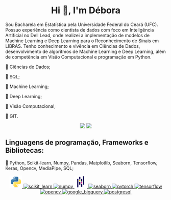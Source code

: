<h1 align="center">Hi 👋, I'm Débora</h1>

Sou Bacharela em Estatística pela Universidade Federal do Ceará (UFC). Possuo experiência como cientista de dados com foco em Inteligência Artificial no Dell Lead, onde realizei a implementação de modelos de Machine Learning e Deep Learning para o Reconhecimento de Sinais em LIBRAS. Tenho conhecimento e vivência em Ciências de Dados, desenvolvimento de algoritmos de Machine Learning e Deep Learning, além de competência em Visão Computacional e programação em Python.


📌 Ciências de Dados;

📌 SQL;

📌 Machine Learning;

📌 Deep Learning;

📌 Visão Computacional;

📌 GIT.

<div align="center">
  <a href="https://github.com/DeboraFA"></a>
  
  <img height="180em" src="https://github-readme-stats.vercel.app/api?username=DeboraFA&show_icons=true&theme=tokyonight&include_all_commit=true&count_private=true"/>
    
  <img height="180em" src="https://github-readme-stats.vercel.app/api/top-langs/?username=DeboraFA&layout=compact&langs_count=8&theme=tokyonight"/>
</div>

  ## Linguagens de programação, Frameworks e Bibliotecas:
  
📌 Python, Scikit-learn, Numpy, Pandas, Matplotlib, Seaborn, Tensorflow, Keras, Opencv, MediaPipe, SQL;

<p align="center"> 
<!-- python -->  
<a href="https://www.python.org" target="_blank" rel="noreferrer"> <img src="https://raw.githubusercontent.com/devicons/devicon/master/icons/python/python-original.svg" alt="python" width="40" height="40"/> </a> 
<!-- Scikit-learn -->    
<a href="https://scikit-learn.org/" target="_blank" rel="noreferrer"> <img src="https://upload.wikimedia.org/wikipedia/commons/0/05/Scikit_learn_logo_small.svg" alt="scikit_learn" width="40" height="40"/> </a> 
<!--numpy-->  
<a href="https://numpy.org/doc/stable/index.html" target="_blank" rel="noreferrer"> <img src="https://www.vectorlogo.zone/logos/numpy/numpy-ar21.svg" alt="numpy" width="40" height="40"/> </a> 
<!--pandas-->  
<a href="https://pandas.pydata.org/" target="_blank" rel="noreferrer"> <img src="https://raw.githubusercontent.com/devicons/devicon/2ae2a900d2f041da66e950e4d48052658d850630/icons/pandas/pandas-original.svg" alt="pandas" width="40" height="40"/> </a> 
<!-- seaborn -->    
<a href="https://seaborn.pydata.org/" target="_blank" rel="noreferrer"> <img src="https://seaborn.pydata.org/_images/logo-mark-lightbg.svg" alt="seaborn" width="40" height="40"/> </a> 
<!-- pytorch -->    
<a href="https://pytorch.org/" target="_blank" rel="noreferrer"> <img src="https://www.vectorlogo.zone/logos/pytorch/pytorch-icon.svg" alt="pytorch" width="40" height="40"/> </a> 
<!-- tensorflow -->    
<a href="https://www.tensorflow.org" target="_blank" rel="noreferrer"> <img src="https://www.vectorlogo.zone/logos/tensorflow/tensorflow-icon.svg" alt="tensorflow" width="40" height="40"/> </a> 
<!--opencv-->
<a href="https://opencv.org/" target="_blank" rel="noreferrer"> <img src="https://www.vectorlogo.zone/logos/opencv/opencv-icon.svg" alt="opencv" width="40" height="40"/> </a> 
<!--google_bigquery-->
<a href="https://cloud.google.com/bigquery?hl=pt-br" target="_blank" rel="noreferrer"> <img src="https://www.vectorlogo.zone/logos/google_bigquery/google_bigquery-ar21.svg" alt="google_bigquery" height="40"/> </a> 
<!--postgresql-->
<a href="https://www.postgresql.org/" target="_blank" rel="noreferrer"> <img src="https://www.vectorlogo.zone/logos/postgresql/postgresql-ar21.svg" alt="postgresql" height="40"/> </a> 
</p>
